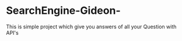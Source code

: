 # SearchEngine-Gideon-
This is simple project which give you answers of all your Question with API's
